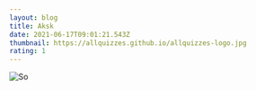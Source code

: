 ```yaml
---
layout: blog
title: Aksk
date: 2021-06-17T09:01:21.543Z
thumbnail: https://allquizzes.github.io/allquizzes-logo.jpg
rating: 1
---
```

![So](https://allquizzes.github.io/allquizzes-logo.jpg "Zh")
